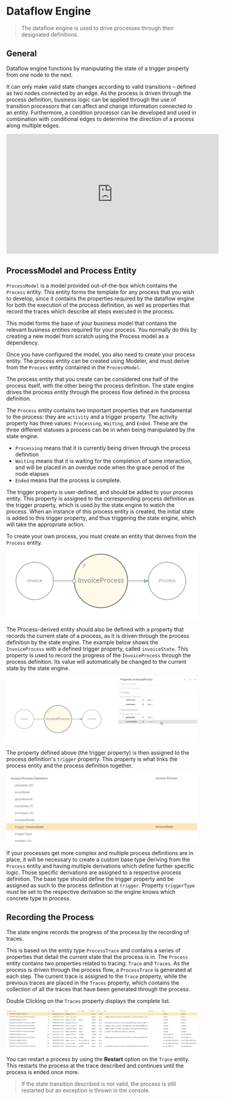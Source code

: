 # Dataflow Engine
>The dataflow engine is used to drive processes through their designated definitions.

## General
Dataflow engine functions by manipulating the state of a trigger property from one node to the next.

It can only make valid state changes according to valid transitions – defined as two nodes connected by an edge. As the process is driven through the process definition, business logic can be applied through the use of transition processors that can affect and change information connected to an entity. Furthermore, a condition processor can be developed and used in combination with conditional edges to determine the direction of a process along multiple edges.

<iframe width="560" height="315" src="https://www.youtube.com/embed/YXtMOISI-vM" frameborder="0" allow="autoplay; encrypted-media" allowfullscreen></iframe>

## ProcessModel and Process Entity
`ProcessModel` is a model provided out-of-the-box which contains the `Process` entity. This entity forms the template for any process that you wish to develop, since it contains the properties required by the dataflow engine for both the execution of the process definition, as well as properties that record the traces which describe all steps executed in the process.

This model forms the base of your business model that contains the relevant business entities required for your process. You normally do this by creating a new model from scratch using the Process model as a dependency.

Once you have configured the model, you also need to create your process entity. The process entity can be created using Modeler, and must derive from the `Process` entity contained in the `ProcessModel`.

The process entity that you create can be considered one half of the process itself, with the other being the process definition. The state engine drives the process entity through the process flow defined in the process definition.

The `Process` entity contains two important properties that are fundamental to the process: they are `activity` and a trigger property. The activity property has three values: `Processing`, `Waiting`, and `Ended`. These are the three different statuses a process can be in when being manipulated by the state engine.

* `Processing` means that it is currently being driven through the process definition
* `Waiting` means that it is waiting for the completion of some interaction, and will be placed in an overdue node when the grace period of the node elapses
* `Ended` means that the process is complete.

The trigger property is user-defined, and should be added to your process entity. This property is assigned to the corresponding process definition as the trigger property, which is used by the state engine to watch the process. When an instance of this process entity is created, the initial state is added to this trigger property, and thus triggering the state engine, which will take the appropriate action.

To create your own process, you must create an entity that derives from the `Process` entity.

![](../../images/DerivedProcessEntity.png)

The Process-derived entity should also be defined with a property that records the current state of a process, as it is driven through the process definition by the state engine. The example below shows the `InvoiceProcess` with a defined trigger property, called `invoiceState`. This property is used to record the progress of the `InvoiceProcess` through the process definition. Its value will automatically be changed to the current state by the state engine.

![](../../images/DerivedProcessEntity02.png)

The property defined above (the trigger property) is then assigned to the process definition's `trigger` property. This property is what links the process entity and the process definition together.

![](../../images/DerivedProcessEntity03.png)

If your processes get more complex and multiple process definitions are in place, it will be necessary to create a custom base type deriving from the `Process` entity and having multiple derivations which define further specific logic. Those specific derivations are assigned to a respective process definition. The base type should define the trigger property and be assigned as such to the process definition at `trigger`. Property `triggerType` must be set to the respective derivation so the engine knows which concrete type to process.

## Recording the Process
The state engine records the progress of the process by the recording of traces.

This is based on the entity type `ProcessTrace` and contains a series of properties that detail the current state that the process is in. The `Process` entity contains two properties related to tracing: `Trace` and `Traces`. As the process is driven through the process flow, a `ProcessTrace` is generated at each step. The current trace is assigned to the `Trace` property, while the previous traces are placed in the `Traces` property, which contains the collection of all the traces that have been generated through the process.

Double Clicking on the `Traces` property displays the complete list.

![](../../images/ProcessEngineTraces02.png)

You can restart a process by using the **Restart** option on the `Trace` entity. This restarts the process at the trace described and continues until the process is ended once more.

>If the state transition described is not valid, the process is still restarted but an exception is thrown in the console.